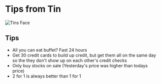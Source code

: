 # Tips from Tin

![Tins Face](http://tins.tips/images/tins-face.png)

## Tips

* All you can eat buffet? Fast 24 hours
* Get 30 credit cards to build up credit, but get them all on the same day so the they don't show up on each other's credit checks
* Only buy stocks on sale (Yesterday's price was higher than todays price)
* 2 for 1 is always better than 1 for 1
